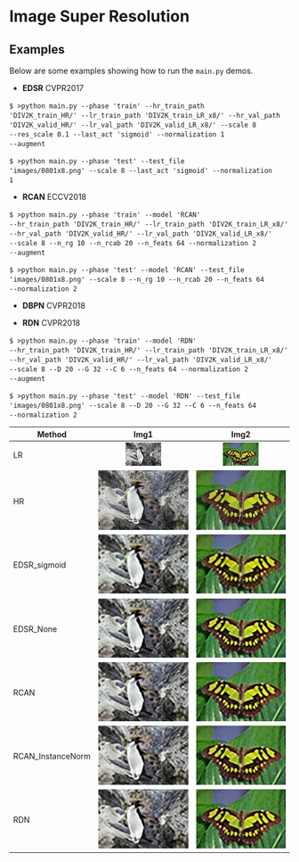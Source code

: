 # Image Super Resolution  

## Examples
Below are some examples showing how to run the <code>main.py</code> demos. 

+ **EDSR** CVPR2017

<code>$ >python main.py --phase 'train' --hr_train_path 'DIV2K_train_HR/' --lr_train_path 'DIV2K_train_LR_x8/' --hr_val_path 
 'DIV2K_valid_HR/' --lr_val_path 'DIV2K_valid_LR_x8/' --scale 8 --res_scale 0.1 --last_act 'sigmoid' --normalization 1 --augment</code>

<code>$ >python main.py --phase 'test' --test_file 'images/0801x8.png' --scale 8 --last_act 'sigmoid' --normalization 1</code>

+ **RCAN** ECCV2018

<code>$ >python main.py --phase 'train' --model 'RCAN' --hr_train_path 'DIV2K_train_HR/' --lr_train_path 'DIV2K_train_LR_x8/' --hr_val_path 
 'DIV2K_valid_HR/' --lr_val_path 'DIV2K_valid_LR_x8/' --scale 8 --n_rg 10 --n_rcab 20 --n_feats 64 --normalization 2 --augment</code>

<code>$ >python main.py --phase 'test' --model 'RCAN' --test_file 'images/0801x8.png' --scale 8 --n_rg 10 --n_rcab 20 --n_feats 64 --normalization 2</code>

+ **DBPN** CVPR2018


+ **RDN** CVPR2018

<code>$ >python main.py --phase 'train' --model 'RDN' --hr_train_path 'DIV2K_train_HR/' --lr_train_path 'DIV2K_train_LR_x8/' --hr_val_path 
 'DIV2K_valid_HR/' --lr_val_path 'DIV2K_valid_LR_x8/' --scale 8 --D 20 --G 32 --C 6 --n_feats 64 --normalization 2 --augment</code>

<code>$ >python main.py --phase 'test' --model 'RDN' --test_file 'images/0801x8.png' --scale 8 --D 20 --G 32 --C 6 --n_feats 64 --normalization 2</code>


| Method  | Img1 | Img2 |
| ---- | :----: | :----: | 
| LR | <img src="images/0801x8.png" /> | <img src="images/0829x8.png" /> |
| HR | <img src="images/0801.png" /> | <img src="images/0829.png" /> |
| EDSR_sigmoid | <img src="logs/result/EDSR/0801x8_sigmoid.png" /> | <img src="logs/result/EDSR/0829x8_sigmoid.png" /> |
| EDSR_None |  <img src="logs/result/EDSR/0801x8_None.png" /> | <img src="logs/result/EDSR/0829x8_None.png" /> | 
| RCAN |  <img src="logs/result/RCAN/0801x8_None.png" /> | <img src="logs/result/RCAN/0829x8_None.png" /> | 
| RCAN_InstanceNorm |  <img src="logs/result/RCAN/0801x8_None_True.png" /> | <img src="logs/result/RCAN/0829x8_None_True.png" /> | 
| RDN |  <img src="logs/result/RCAN/0801x8_None_True.png" /> | <img src="logs/result/RCAN/0829x8_None_True.png" /> | 
 
